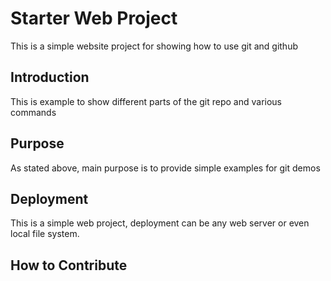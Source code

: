 # Starter Web Project
This is a simple website project  for
showing how to use git and github
## Introduction 
This is example to show different parts
of  the git repo and various commands
## Purpose
As stated above, main purpose is to 
provide simple examples for git demos
## Deployment
This is a simple web project, deployment can be 
any web server or even local 
file system. 
## How to Contribute